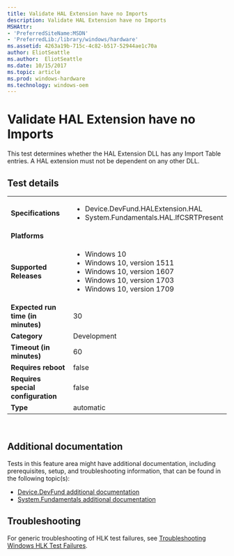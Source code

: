 ```yaml
---
title: Validate HAL Extension have no Imports
description: Validate HAL Extension have no Imports
MSHAttr:
- 'PreferredSiteName:MSDN'
- 'PreferredLib:/library/windows/hardware'
ms.assetid: 4263a19b-715c-4c82-b517-52944ae1c70a
author: EliotSeattle
ms.author:  EliotSeattle
ms.date: 10/15/2017
ms.topic: article
ms.prod: windows-hardware
ms.technology: windows-oem
---
```


# <span id="p_hlk_test.78b8dab3-8ec9-406d-b395-2a34e922e8e7"></span>Validate HAL Extension have no Imports


This test determines whether the HAL Extension DLL has any Import Table entries. A HAL extension must not be dependent on any other DLL.

## Test details
|||
|---|---|
| **Specifications**  | <ul><li>Device.DevFund.HALExtension.HAL</li><li>System.Fundamentals.HAL.IfCSRTPresent</li></ul> |  
| **Platforms**   | <ul></ul> |
| **Supported Releases** | <ul><li>Windows 10</li><li>Windows 10, version 1511</li><li>Windows 10, version 1607</li><li>Windows 10, version 1703</li><li>Windows 10, version 1709</li></ul> |
|**Expected run time (in minutes)**| 30 |
|**Category**| Development |
|**Timeout (in minutes)**| 60 |
|**Requires reboot**| false |
|**Requires special configuration**| false |
|**Type**| automatic |

 

## <span id="Additional_documentation"></span><span id="additional_documentation"></span><span id="ADDITIONAL_DOCUMENTATION"></span>Additional documentation


Tests in this feature area might have additional documentation, including prerequisites, setup, and troubleshooting information, that can be found in the following topic(s):

-   [Device.DevFund additional documentation](device-devfund-additional-documentation.md)
-   [System.Fundamentals additional documentation](system-fundamentals-additional-documentation.md)

## <span id="Troubleshooting"></span><span id="troubleshooting"></span><span id="TROUBLESHOOTING"></span>Troubleshooting


For generic troubleshooting of HLK test failures, see [Troubleshooting Windows HLK Test Failures](..\user\troubleshooting-windows-hlk-test-failures.md).

 

 






